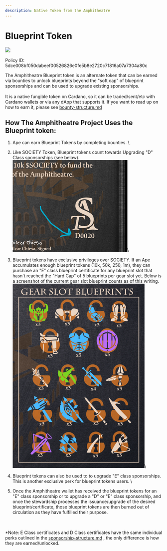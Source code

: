 ```yaml
---
description: Native Token from the Amphitheatre
---
```


# Blueprint Token

![](../../../../../.gitbook/assets/Amphitheatre\_Blueprint\_Token.png)

Policy ID: 5dce008bf050dabeef00526826e0fe5b8e2720c71816a07a7304a80c

The Amphitheatre Blueprint token is an alternate token that can be earned via bounties to unlock blueprints beyond the "soft cap" of blueprint sponsorships and can be used to upgrade existing sponsorships. \
\
It is a native fungible token on Cardano, so it can be traded/sent/etc with Cardano wallets or via any dApp that supports it. If you want to read up on how to earn it, please see [bounty-structure.md](bounty-structure.md "mention")

## How The Amphitheatre Project Uses the Blueprint token:

1. Ape can earn Blueprint Tokens by completing bounties. \

2. Like SOCIETY Token, Blueprint tokens count towards Upgrading "D" Class sponsorships (see below).\
   ![](<../../../../../.gitbook/assets/image (5) (1) (1).png>)\

3. Blueprint tokens have exclusive privileges over SOCIETY. If an Ape accumulates enough blueprint tokens (10k, 50k, 250, 1m), they can purchase an "E" class blueprint certificate for any blueprint slot that hasn't reached the "Hard Cap" of 5 blueprints per gear slot yet. Below is a screenshot of the current gear slot blueprint counts as of this writing.\
   ![](<../../../../../.gitbook/assets/image (6) (1) (1).png>)\

4. Blueprint tokens can also be used to to upgrade "E" class sponsorships. This is another exclusive perk for blueprint tokens users. \

5. Once the Amphitheatre wallet has received the blueprint tokens for an "E" class sponsorship or to upgrade a "D" or "E" class sponsorship, and once the stewardship processes the issuance/upgrade of the desired blueprint/certificate, those blueprint tokens are then burned out of circulation as they have fulfilled their purpose.

\
\
\*Note: E Class certificates and D Class certificates have the same individual perks outlined in the [sponsorship-structure.md](sponsorship-structure.md "mention") , the only difference is how they are earned/unlocked.
